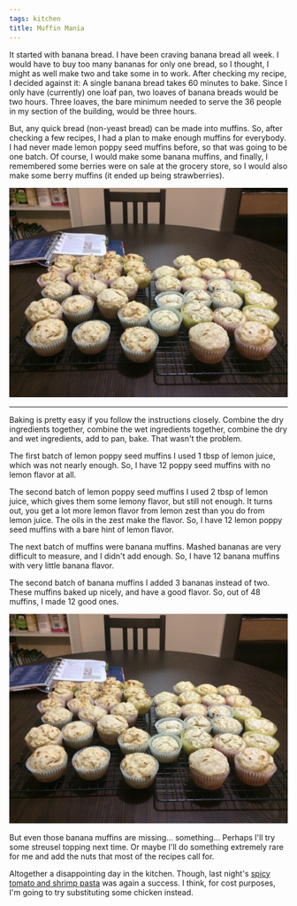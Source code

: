```yaml
---
tags: kitchen
title: Muffin Mania
---
```


It started with banana bread. I have been craving banana bread all week. I
would have to buy too many bananas for only one bread, so I thought, I might as
well make two and take some in to work. After checking my recipe, I decided
against it: A single banana bread takes 60 minutes to bake. Since I only have
(currently) one loaf pan, two loaves of banana breads would be two hours. Three
loaves, the bare minimum needed to serve the 36 people in my section of the
building, would be three hours.

But, any quick bread (non-yeast bread) can be made into muffins. So, after
checking a few recipes, I had a plan to make enough muffins for everybody. I
had never made lemon poppy seed muffins before, so that was going to be one
batch. Of course, I would make some banana muffins, and finally, I remembered
some berries were on sale at the grocery store, so I would also make some berry
muffins (it ended up being strawberries).

![](all-the-muffins.jpg)

---

Baking is pretty easy if you follow the instructions closely. Combine the dry
ingredients together, combine the wet ingredients together, combine the dry
and wet ingredients, add to pan, bake. That wasn't the problem.

The first batch of lemon poppy seed muffins I used 1 tbsp of lemon juice, which
was not nearly enough. So, I have 12 poppy seed muffins with no lemon flavor at
all.

The second batch of lemon poppy seed muffins I used 2 tbsp of lemon juice,
which gives them some lemony flavor, but still not enough. It turns out, you
get a lot more lemon flavor from lemon zest than you do from lemon juice. The
oils in the zest make the flavor. So, I have 12 lemon poppy seed muffins with
a bare hint of lemon flavor.

The next batch of muffins were banana muffins. Mashed bananas are very
difficult to measure, and I didn't add enough. So, I have 12 banana muffins
with very little banana flavor.

The second batch of banana muffins I added 3 bananas instead of two. These
muffins baked up nicely, and have a good flavor. So, out of 48 muffins, I
made 12 good ones.

![](the-only-good-muffins.jpg)

But even those banana muffins are missing... something... Perhaps I'll try
some streusel topping next time. Or maybe I'll do something extremely rare
for me and add the nuts that most of the recipes call for.

Altogether a disappointing day in the kitchen. Though, last night's [spicy
tomato and shrimp pasta](/blog/2015/01/08/spicy-tomato-and-shrimp-pasta)
was again a success. I think, for cost purposes, I'm going to try substituting
some chicken instead.
